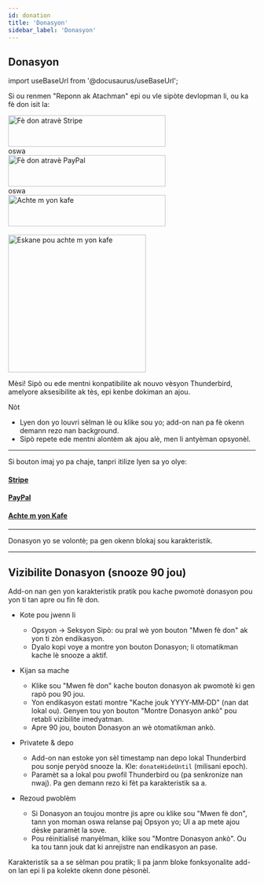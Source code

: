 ```yaml
---
id: donation
title: 'Donasyon'
sidebar_label: 'Donasyon'
---
```


## Donasyon

import useBaseUrl from '@docusaurus/useBaseUrl';

Si ou renmen "Reponn ak Atachman" epi ou vle sipòte devlopman li, ou ka fè don isit la:

<div className="donate-buttons" style={{ display: 'flex', flexDirection: 'column', alignItems: 'center', gap: '12px', margin: '12px 0' }}>
  <a href="https://buy.stripe.com/9B66oB3FDdbx2f2awK33W00" target="_blank" rel="noopener noreferrer"
     style={{ display: 'inline-block', width: '320px', maxWidth: '90vw', height: '64px' }}>
    <img src={useBaseUrl('/img/stripe-donate-button.svg')} alt="Fè don atravè Stripe" width="320" height="64"
         style={{ width: '100%', height: '100%', objectFit: 'contain', display: 'block' }} />
  </a>
  <div style={{ opacity: 0.7, fontSize: '0.9rem' }}>oswa</div>
  <a href="https://www.paypal.com/donate/?hosted_button_id=L2NQXHB7FQ5FJ" target="_blank" rel="noopener noreferrer"
     style={{ display: 'inline-block', width: '320px', maxWidth: '90vw', height: '64px' }}>
    <img src={useBaseUrl('/img/paypal-donate-button.svg')} alt="Fè don atravè PayPal" width="320" height="64"
         style={{ width: '100%', height: '100%', objectFit: 'contain', display: 'block' }} />
  </a>
  <div style={{ opacity: 0.7, fontSize: '0.9rem' }}>oswa</div>
  <a href="https://buymeacoffee.com/bitranox" target="_blank" rel="noopener noreferrer"
     style={{ display: 'inline-block', width: '320px', maxWidth: '90vw', height: '64px' }}>
    <img src={useBaseUrl('/img/buymeacoffee-donate-button.svg')} alt="Achte m yon kafe" width="320" height="64"
         style={{ width: '100%', height: '100%', objectFit: 'contain', display: 'block' }} />
  </a>
</div>
<br />

<div className="donate-buttons" style={{ display: 'flex', flexDirection: 'column', alignItems: 'center', gap: '12px', margin: '12px 0 28px' }}>
  <a href="https://buymeacoffee.com/bitranox" target="_blank" rel="noopener noreferrer"
     style={{ display: 'inline-block', width: '320px', maxWidth: '90vw' }}>
    <img src={useBaseUrl('/img/buy_me_a_coffee_qrcode.png')} alt="Eskane pou achte m yon kafe"
         width="280" style={{ width: '280px', maxWidth: '100%', height: 'auto', display: 'block', margin: '0 auto' }} />
  </a>
</div>

Mèsi! Sipò ou ede mentni konpatibilite ak nouvo vèsyon Thunderbird, amelyore aksesibilite ak tès, epi kenbe dokiman an ajou.

Nòt

- Lyen don yo louvri sèlman lè ou klike sou yo; add-on nan pa fè okenn demann rezo nan background.
- Sipò repete ede mentni alontèm ak ajou alè, men li antyèman opsyonèl.

---

Si bouton imaj yo pa chaje, tanpri itilize lyen sa yo olye:

#### [Stripe](https://buy.stripe.com/9B66oB3FDdbx2f2awK33W00)

#### [PayPal](https://www.paypal.com/donate/?hosted_button_id=L2NQXHB7FQ5FJ)

#### [Achte m yon Kafe](https://buymeacoffee.com/bitranox)

---

Donasyon yo se volontè; pa gen okenn blokaj sou karakteristik.

---

## Vizibilite Donasyon (snooze 90 jou)

Add-on nan gen yon karakteristik pratik pou kache pwomotè donasyon pou yon ti tan apre ou fin fè don.

- Kote pou jwenn li
  - Opsyon → Seksyon Sipò: ou pral wè yon bouton "Mwen fè don" ak yon ti zòn endikasyon.
  - Dyalo kopi voye a montre yon bouton Donasyon; li otomatikman kache lè snooze a aktif.

- Kijan sa mache
  - Klike sou "Mwen fè don" kache bouton donasyon ak pwomotè ki gen rapò pou 90 jou.
  - Yon endikasyon estati montre "Kache jouk YYYY‑MM‑DD" (nan dat lokal ou). Genyen tou yon bouton "Montre Donasyon ankò" pou retabli vizibilite imedyatman.
  - Apre 90 jou, bouton Donasyon an wè otomatikman ankò.

- Privatete & depo
  - Add-on nan estoke yon sèl timestamp nan depo lokal Thunderbird pou sonje peryòd snooze la. Kle: `donateHideUntil` (milisani epoch).
  - Paramèt sa a lokal pou pwofil Thunderbird ou (pa senkronize nan nwaj). Pa gen demann rezo ki fèt pa karakteristik sa a.

- Rezoud pwoblèm
  - Si Donasyon an toujou montre jis apre ou klike sou "Mwen fè don", tann yon moman oswa relanse paj Opsyon yo; UI a ap mete ajou dèske paramèt la sove.
  - Pou réinitialisé manyèlman, klike sou "Montre Donasyon ankò". Ou ka tou tann jouk dat ki anrejistre nan endikasyon an pase.

Karakteristik sa a se sèlman pou pratik; li pa janm bloke fonksyonalite add-on lan epi li pa kolekte okenn done pèsonèl.
